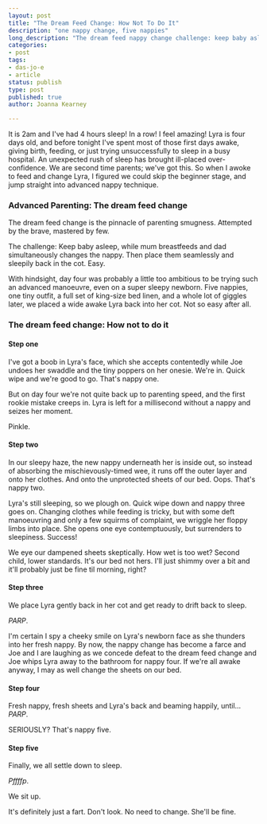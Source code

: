 ```yaml
---
layout: post
title: "The Dream Feed Change: How Not To Do It"
description: "one nappy change, five nappies"
long_description: "The dream feed nappy change challenge: keep baby asleep, while mum breastfeeds and dad simultaneously changes the nappy. Then place baby seamlessly and sleepily back in the cot. Easy?"
categories:
- post
tags:
- das-jo-e
- article
status: publish
type: post
published: true
author: Joanna Kearney

---
```


It is 2am and I've had 4 hours sleep! In a row! I feel amazing! Lyra is four days old, and before tonight I've spent most of those first days awake, giving birth, feeding, or just trying unsuccessfully to sleep in a busy hospital. An unexpected rush of sleep has brought ill-placed over-confidence. We are second time parents; we've got this. So when I awoke to feed and change Lyra, I figured we could skip the beginner stage, and jump straight into advanced nappy technique.  

### Advanced Parenting: The dream feed change

The dream feed change is the pinnacle of parenting smugness. Attempted by the brave, mastered by few.

The challenge: Keep baby asleep, while mum breastfeeds and dad simultaneously changes the nappy. Then place them seamlessly and sleepily back in the cot. Easy.

With hindsight, day four was probably a little too ambitious to be trying such an advanced manoeuvre, even on a super sleepy newborn. Five nappies, one tiny outfit, a full set of king-size bed linen, and a whole lot of giggles later, we placed a wide awake Lyra back into her cot. Not so easy after all.

### The dream feed change: How not to do it

#### Step one

I've got a boob in Lyra's face, which she accepts contentedly while Joe undoes her swaddle and the tiny poppers on her onesie. We're in. Quick wipe and we're good to go. That's nappy one.

But on day four we're not quite back up to parenting speed, and the first rookie mistake creeps in. Lyra is left for a millisecond without a nappy and seizes her moment.

Pinkle.

#### Step two

In our sleepy haze, the new nappy underneath her is inside out, so instead of absorbing the mischievously-timed wee, it runs off the outer layer and onto her clothes. And onto the unprotected sheets of our bed. Oops. That's nappy two.

Lyra's still sleeping, so we plough on. Quick wipe down and nappy three goes on. Changing clothes while feeding is tricky, but with some deft manoeuvring and only a few squirms of complaint, we wriggle her floppy limbs into place. She opens one eye contemptuously, but surrenders to sleepiness. Success!

We eye our dampened sheets skeptically. How wet is too wet? Second child, lower standards. It's our bed not hers. I'll just shimmy over a bit and it'll probably just be fine til morning, right?

#### Step three

We place Lyra gently back in her cot and get ready to drift back to sleep.

_PARP_.

I'm certain I spy a cheeky smile on Lyra's newborn face as she thunders into her fresh nappy. By now, the nappy change has become a farce and Joe and I are laughing as we concede defeat to the dream feed change and Joe whips Lyra away to the bathroom for nappy four. If we're all awake anyway, I may as well change the sheets on our bed.

#### Step four

Fresh nappy, fresh sheets and Lyra's back and beaming happily, until... _PARP_.

SERIOUSLY? That's nappy five.

#### Step five

Finally, we all settle down to sleep.

_Pffffp_.

We sit up.

It's definitely just a fart. Don't look. No need to change. She'll be fine.

